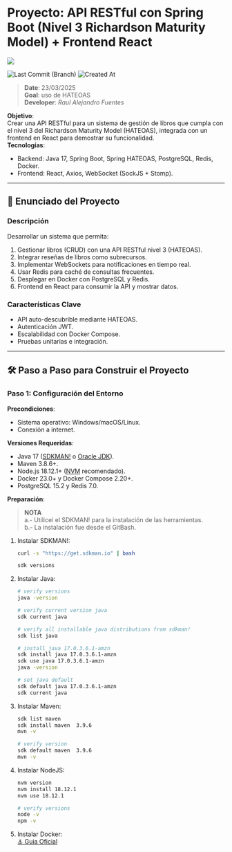 # Proyecto: API RESTful con Spring Boot (Nivel 3 Richardson Maturity Model) + Frontend React
<img src="https://img.shields.io/badge/Responsável-Alejandro.Fuentes-informational?style=flat-square&logoColor=white&color=cdcdcd" />


![Last Commit (Branch)](https://img.shields.io/github/last-commit/ale-fuentes-ar/handson-APIRESTful-level3-RichardsonMaturity-Java-Angular/main)  ![Created At](https://img.shields.io/github/created-at/ale-fuentes-ar/handson-APIRESTful-level3-RichardsonMaturity-Java-Angular)

> **Date**: 23/03/2025 <br> 
> **Goal**: uso de HATEOAS  <br>
> **Developer**: *Raul Alejandro Fuentes*



**Objetivo**:  
Crear una API RESTful para un sistema de gestión de libros que cumpla con el nivel 3 del Richardson Maturity Model (HATEOAS), integrada con un frontend en React para demostrar su funcionalidad.  
**Tecnologías**:  
- Backend: Java 17, Spring Boot, Spring HATEOAS, PostgreSQL, Redis, Docker.  
- Frontend: React, Axios, WebSocket (SockJS + Stomp).  

---

## 📝 Enunciado del Proyecto

### **Descripción**  
Desarrollar un sistema que permita:  
1. Gestionar libros (CRUD) con una API RESTful nivel 3 (HATEOAS).  
2. Integrar reseñas de libros como subrecursos.  
3. Implementar WebSockets para notificaciones en tiempo real.  
4. Usar Redis para caché de consultas frecuentes.  
5. Desplegar en Docker con PostgreSQL y Redis.  
6. Frontend en React para consumir la API y mostrar datos.  

### **Características Clave**  
- API auto-descubrible mediante HATEOAS.  
- Autenticación JWT.  
- Escalabilidad con Docker Compose.  
- Pruebas unitarias e integración.  

---

## 🛠️ Paso a Paso para Construir el Proyecto  

### **Paso 1: Configuración del Entorno**  
**Precondiciones**:  
- Sistema operativo: Windows/macOS/Linux.  
- Conexión a internet.  

**Versiones Requeridas**:  
- Java 17 ([SDKMAN!][link-sdkman] o [Oracle JDK][link-oracle-jdk]).  
- Maven 3.8.6+.  
- Node.js 18.12.1+ ([NVM][link-nvm] recomendado).  
- Docker 23.0+ y Docker Compose 2.20+.  
- PostgreSQL 15.2 y Redis 7.0.  

**Preparación**:  

> **NOTA** <br>
> a.- Utilicei el SDKMAN! para la instalación de las herramientas. <br>
> b.- La instalación fue desde el GitBash.

1. Instalar SDKMAN!:
   ```bash
   curl -s "https://get.sdkman.io" | bash
   
   sdk versions
   ```

1. Instalar Java:  
   ```bash  
   # verify versions
   java -version
   
   # verify current version java
   sdk current java
   
   # verify all installable java distributions from sdkman!
   sdk list java
   
   # install java 17.0.3.6.1-amzn
   sdk install java 17.0.3.6.1-amzn
   sdk use java 17.0.3.6.1-amzn
   java -version

   # set java default
   sdk default java 17.0.3.6.1-amzn
   sdk current java
   ```
2. Instalar Maven:  
   ```bash  
   sdk list maven
   sdk install maven  3.9.6 
   mvn -v
   
   # verify version
   sdk default maven  3.9.6 
   mvn -v
   ```
3. Instalar NodeJS:  
   ```bash  
   nvm version
   nvm install 18.12.1
   nvm use 18.12.1

   # verify versions
   node -v
   npm -v 
   ```
4. Instalar Docker:  
[⚓ Guia Oficial][link-docker]



<!-- links and tools -->
[link-docker]:https://docs.docker.com/get-docker/
[link-sdkman]:https://sdkman.io/
[link-oracle-jdk]:https://www.oracle.com/java/technologies/downloads/
[link-nvm]:https://github.com/nvm-sh/nvm
